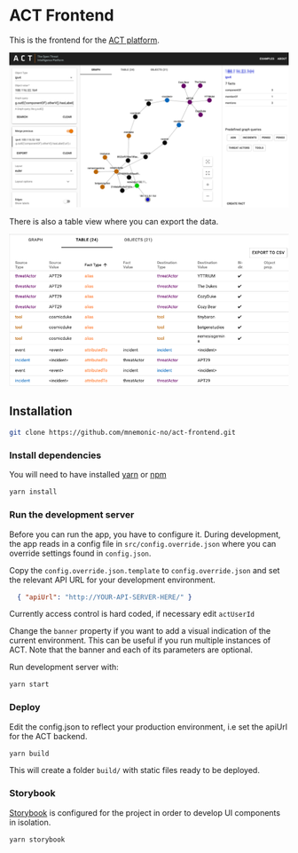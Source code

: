 # ACT Frontend

This is the frontend for the [ACT platform](https://github.com/mnemonic-no/act-platform).   

<p><img src="act-graph.png" alt="ACT Graph view" width="871px" /></p>

There is also a table view where you can export the data.

<p><img src="act-table.png" alt="ACT Table view" width="871px" /></p>  


## Installation

```bash
git clone https://github.com/mnemonic-no/act-frontend.git
```

### Install dependencies

You will need to have installed [yarn](https://yarnpkg.com) or [npm](https://www.npmjs.com/get-npm)

```bash
yarn install
```

### Run the development server
Before you can run the app, you have to configure it. During development, the app reads in a config file in 
`src/config.override.json` where you can override settings found in `config.json`.

Copy the `config.override.json.template` to  `config.override.json` and set the relevant API URL for your development 
environment. 

```json
  { "apiUrl": "http://YOUR-API-SERVER-HERE/" }
```

Currently access control is hard coded, if necessary edit `actUserId`

Change the `banner` property if you want to add a visual indication of the current environment. This can be useful if 
you run multiple instances of ACT. Note that the banner and each of its parameters are optional.

Run development server with:

```bash
yarn start
```

### Deploy

Edit the config.json to reflect your production environment, i.e set the apiUrl for the ACT backend.


```bash
yarn build
```

This will create a folder `build/` with static files ready to be deployed.


### Storybook

[Storybook](https://github.com/storybookjs/storybook) is configured for the project in order to develop UI components in isolation.

```bash
yarn storybook
```
